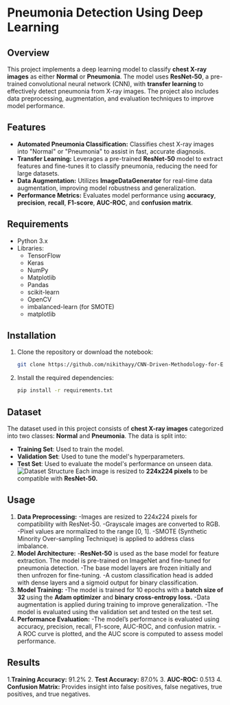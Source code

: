 # Pneumonia Detection Using Deep Learning

## Overview
This project implements a deep learning model to classify **chest X-ray images** as either **Normal** or **Pneumonia**. The model uses **ResNet-50**, a pre-trained convolutional neural network (CNN), with **transfer learning** to effectively detect pneumonia from X-ray images. The project also includes data preprocessing, augmentation, and evaluation techniques to improve model performance.

## Features
- **Automated Pneumonia Classification:** Classifies chest X-ray images into "Normal" or "Pneumonia" to assist in fast, accurate diagnosis.
- **Transfer Learning:** Leverages a pre-trained **ResNet-50** model to extract features and fine-tunes it to classify pneumonia, reducing the need for large datasets.
- **Data Augmentation:** Utilizes **ImageDataGenerator** for real-time data augmentation, improving model robustness and generalization.
- **Performance Metrics:** Evaluates model performance using **accuracy**, **precision**, **recall**, **F1-score**, **AUC-ROC**, and **confusion matrix**.

## Requirements
- Python 3.x
- Libraries:
  - TensorFlow
  - Keras
  - NumPy
  - Matplotlib
  - Pandas
  - scikit-learn
  - OpenCV
  - imbalanced-learn (for SMOTE)
  - matplotlib

## Installation
1. Clone the repository or download the notebook:
   ```bash
   git clone https://github.com/nikithayy/CNN-Driven-Methodology-for-Efficient-Pneumonia-Detection.git
2. Install the required dependencies:
   ```bash
   pip install -r requirements.txt

## Dataset
The dataset used in this project consists of **chest X-ray images** categorized into two classes: **Normal** and **Pneumonia**. The data is split into:
- **Training Set**: Used to train the model.
- **Validation Set**: Used to tune the model's hyperparameters.
- **Test Set**: Used to evaluate the model's performance on unseen data.
![Dataset Structure](Dataset_Structure.png)
Each image is resized to **224x224 pixels** to be compatible with **ResNet-50.**

## Usage
1. **Data Preprocessing:**
   -Images are resized to 224x224 pixels for compatibility with ResNet-50.
   -Grayscale images are converted to RGB.
   -Pixel values are normalized to the range [0, 1].
   -SMOTE (Synthetic Minority Over-sampling Technique) is applied to address class imbalance.
2. **Model Architecture:**
   -**ResNet-50** is used as the base model for feature extraction. The model is pre-trained on ImageNet and fine-tuned for pneumonia detection.
   -The base model layers are frozen initially and then unfrozen for fine-tuning.
   -A custom classification head is added with dense layers and a sigmoid output for binary classification.
3. **Model Training:**
   -The model is trained for 10 epochs with a **batch size of 32** using the **Adam optimizer** and **binary cross-entropy loss.**
   -Data augmentation is applied during training to improve generalization.
   -The model is evaluated using the validation set and tested on the test set.
4. **Performance Evaluation:**
   -The model’s performance is evaluated using accuracy, precision, recall, F1-score, AUC-ROC, and confusion matrix.
   -A ROC curve is plotted, and the AUC score is computed to assess model performance.

## Results
1.**Training Accuracy:** 91.2%
2. **Test Accuracy:** 87.0%
3. **AUC-ROC:** 0.513
4. **Confusion Matrix:** Provides insight into false positives, false negatives, true positives, and true negatives.
